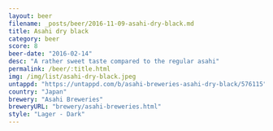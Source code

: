 ```yaml
---
layout: beer
filename: _posts/beer/2016-11-09-asahi-dry-black.md
title: Asahi dry black
category: beer
score: 8
beer-date: "2016-02-14"
desc: "A rather sweet taste compared to the regular asahi"
permalink: /beer/:title.html
img: /img/list/asahi-dry-black.jpeg
untappd: "https://untappd.com/b/asahi-breweries-asahi-dry-black/576115"
country: "Japan"
brewery: "Asahi Breweries"
breweryURL: "brewery/asahi-breweries.html"
style: "Lager - Dark"
---
```

